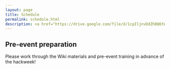 ```yaml
---
layout: page
title: Schedule
permalink: schedule.html
description: <a href="https://drive.google.com/file/d/1cpIljnvDdZhBQ6tWTHWB2vh0hDJNXX7p/view?usp=sharing">Schedule</a>
---
```


## Pre-event preparation

Please work through the Wiki materials and pre-event training in advance of the hackweek!




